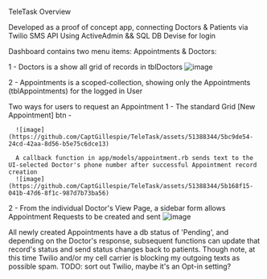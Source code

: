 TeleTask Overview

Developed as a proof of concept app, connecting Doctors & Patients via Twilio SMS API
Using ActiveAdmin && SQL DB
Devise for login

Dashboard contains two menu items: Appointments & Doctors:

  1 - Doctors is a show all grid of records in tblDoctors
  ![image](https://github.com/CaptGillespie/TeleTask/assets/51388344/40943ed6-f494-45ca-81b7-563ebcadca43)

  2 - Appointments is a scoped-collection, showing only the Appointments (tblAppointments) for the logged in User

Two ways for users to request an Appointment
  1 - The standard Grid [New Appointment] btn -
  
      ![image](https://github.com/CaptGillespie/TeleTask/assets/51388344/5bc9de54-24cd-42aa-8d56-b5e75c6dce13)

      A callback function in app/models/appointment.rb sends text to the UI-selected Doctor's phone number after successful Appointment record creation
      ![image](https://github.com/CaptGillespie/TeleTask/assets/51388344/5b168f15-041b-47d6-8f1c-987d7b73ba56)
      
  2 - From the individual Doctor's View Page, a sidebar form allows Appointment Requests to be created and sent
      ![image](https://github.com/CaptGillespie/TeleTask/assets/51388344/a648d792-8efc-45e6-aa4d-084b0b33db5f)

All newly created Appointments have a db status of 'Pending', and depending on the Doctor's response, 
subsequent functions can update that record's status and send status changes back to patients. 
Though note, at this time Twilio and/or my cell carrier is blocking my outgoing texts as possible spam.
TODO: sort out Twilio, maybe it's an Opt-in setting?
